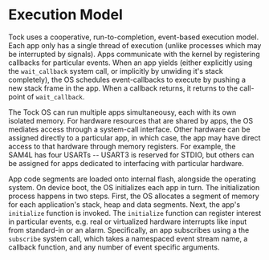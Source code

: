 # Execution Model

Tock uses a cooperative, run-to-completion, event-based execution model. Each app
only has a single thread of execution (unlike processes which may be interrupted
by signals). Apps communicate with the kernel by registering callbacks for
particular events. When an app yields (either explicitly using the
`wait_callback` system call, or implicitly by unwiding it's stack completely),
the OS schedules event-callbacks to execute by pushing a new stack frame in the
app. When a callback returns, it returns to the call-point of `wait_callback`.

The Tock OS can run multiple apps simultaneousy, each with its own isolated
memory. For hardware resources that are shared by apps, the OS mediates access
through a system-call interface. Other hardware can be assigned directly to a
particular app, in which case, the app may have direct access to that hardware
through memory registers. For example, the SAM4L has four USARTs -- USART3 is
reserved for STDIO, but others can be assigned for apps dedicated to interfacing
with particular hardware.

App code segments are loaded onto internal flash, alongside the operating
system. On device boot, the OS initializes each app in turn. The initialization
process happens in two steps. First, the OS allocates a segment of memory for
each application's stack, heap and data segments. Next, the app's `initialize`
function is invoked. The `initialize` function can register interest in
particular events, e.g. real or virtualized hardware interrupts like input from
standard-in or an alarm. Specifically, an app subscribes using a the `subscribe`
system call, which takes a namespaced event stream name, a callback function,
and any number of event specific arguments.


